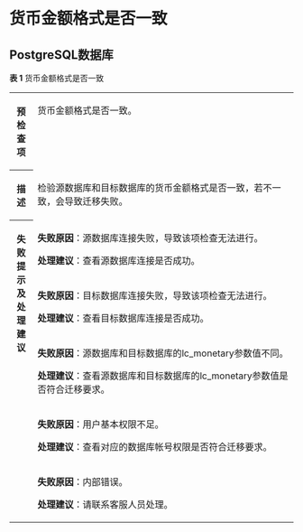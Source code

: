 # 货币金额格式是否一致<a name="drs_11_0038"></a>

## PostgreSQL数据库<a name="section1319522194420"></a>

**表 1**  货币金额格式是否一致

<a name="table19854114654519"></a>
<table><tbody><tr id="row148701146204510"><th class="firstcol" valign="top" width="8.28%" id="mcps1.2.3.1.1"><p id="p98701446114518"><a name="p98701446114518"></a><a name="p98701446114518"></a><strong id="b68701746184510"><a name="b68701746184510"></a><a name="b68701746184510"></a>预检查项</strong></p>
</th>
<td class="cellrowborder" valign="top" width="91.72%" headers="mcps1.2.3.1.1 "><p id="p158702467457"><a name="p158702467457"></a><a name="p158702467457"></a><span class="keyword" id="keyword978915644319"><a name="keyword978915644319"></a><a name="keyword978915644319"></a>货币金额格式</span>是否一致。</p>
</td>
</tr>
<tr id="row3870204634516"><th class="firstcol" valign="top" width="8.28%" id="mcps1.2.3.2.1"><p id="p588510462454"><a name="p588510462454"></a><a name="p588510462454"></a><strong id="b088544615451"><a name="b088544615451"></a><a name="b088544615451"></a>描述</strong></p>
</th>
<td class="cellrowborder" valign="top" width="91.72%" headers="mcps1.2.3.2.1 "><p id="p8885646184518"><a name="p8885646184518"></a><a name="p8885646184518"></a>检验源数据库和目标数据库的货币金额格式是否一致，若不一致，会导致迁移失败。</p>
</td>
</tr>
<tr id="row38853464458"><th class="firstcol" rowspan="5" valign="top" width="8.28%" id="mcps1.2.3.3.1"><p id="p1288554694514"><a name="p1288554694514"></a><a name="p1288554694514"></a><strong id="b12885154614518"><a name="b12885154614518"></a><a name="b12885154614518"></a>失败提示及处理建议</strong></p>
</th>
<td class="cellrowborder" valign="top" width="91.72%" headers="mcps1.2.3.3.1 "><p id="p4701127105111"><a name="p4701127105111"></a><a name="p4701127105111"></a><strong id="b1317012105116"><a name="b1317012105116"></a><a name="b1317012105116"></a>失败原因</strong>：源数据库连接失败，导致该项检查无法进行。</p>
<p id="p07686135118"><a name="p07686135118"></a><a name="p07686135118"></a><strong id="b98221627113916"><a name="b98221627113916"></a><a name="b98221627113916"></a>处理建议</strong>：查看源数据库连接是否成功。</p>
</td>
</tr>
<tr id="row187604513504"><td class="cellrowborder" valign="top" headers="mcps1.2.3.3.1 "><p id="p5760856508"><a name="p5760856508"></a><a name="p5760856508"></a><strong id="b18936827145110"><a name="b18936827145110"></a><a name="b18936827145110"></a>失败原因</strong>：目标数据库连接失败，导致该项检查无法进行。</p>
<p id="p191603535010"><a name="p191603535010"></a><a name="p191603535010"></a><strong id="b1272972993917"><a name="b1272972993917"></a><a name="b1272972993917"></a>处理建议</strong>：查看目标数据库连接是否成功。</p>
</td>
</tr>
<tr id="row12385082500"><td class="cellrowborder" valign="top" headers="mcps1.2.3.3.1 "><p id="p183855812501"><a name="p183855812501"></a><a name="p183855812501"></a><strong id="b11358112915119"><a name="b11358112915119"></a><a name="b11358112915119"></a>失败原因</strong>：源数据库和目标数据库的lc_monetary参数值不同。</p>
<p id="p16869184118509"><a name="p16869184118509"></a><a name="p16869184118509"></a><strong id="b17634133116394"><a name="b17634133116394"></a><a name="b17634133116394"></a>处理建议</strong>：查看源数据库和目标数据库的lc_monetary参数值是否符合迁移要求。</p>
</td>
</tr>
<tr id="row257101117501"><td class="cellrowborder" valign="top" headers="mcps1.2.3.3.1 "><p id="p11326193185116"><a name="p11326193185116"></a><a name="p11326193185116"></a><strong id="b178901630175116"><a name="b178901630175116"></a><a name="b178901630175116"></a>失败原因</strong>：用户基本权限不足。</p>
<p id="p177170216512"><a name="p177170216512"></a><a name="p177170216512"></a><strong id="b11665183311390"><a name="b11665183311390"></a><a name="b11665183311390"></a>处理建议</strong>：查看对应的数据库帐号权限是否符合迁移要求。</p>
</td>
</tr>
<tr id="row1490116469453"><td class="cellrowborder" valign="top" headers="mcps1.2.3.3.1 "><p id="p16761814518"><a name="p16761814518"></a><a name="p16761814518"></a><strong id="b1756113245116"><a name="b1756113245116"></a><a name="b1756113245116"></a>失败原因</strong>：内部错误。</p>
<p id="p99511910516"><a name="p99511910516"></a><a name="p99511910516"></a><strong id="b28851235113912"><a name="b28851235113912"></a><a name="b28851235113912"></a>处理建议</strong>：请联系客服人员处理。</p>
</td>
</tr>
</tbody>
</table>

